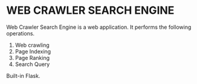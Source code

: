 # WEB CRAWLER SEARCH ENGINE

Web Crawler Search Engine is a web application.
It performs the following operations.
1. Web crawling
2. Page Indexing
3. Page Ranking
4. Search Query

Built-in Flask.
